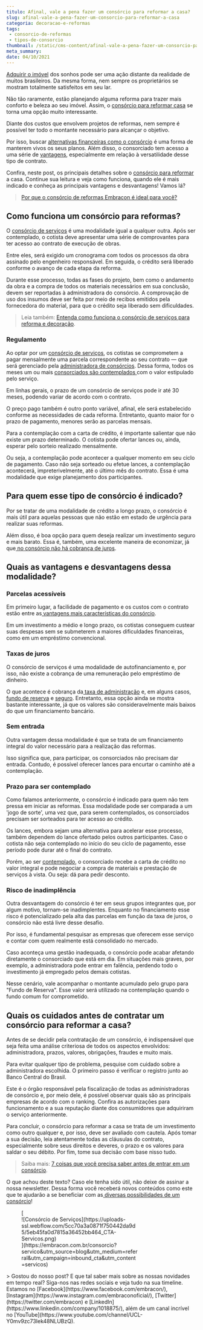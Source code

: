 ```yaml
---
titulo: Afinal, vale a pena fazer um consórcio para reformar a casa?
slug: afinal-vale-a-pena-fazer-um-consorcio-para-reformar-a-casa
categoria: decoracao-e-reformas
tags:
 - consorcio-de-reformas
 - tipos-de-consorcio
thumbnail: /static/cms-content/afinal-vale-a-pena-fazer-um-consorcio-para-reformar-a-casa.jpg
meta_summary: 
date: 04/10/2021
---
```

[Adquirir o imóvel](https://www.embracon.com.br/blog/8-dicas-compra-primeiro-imovel) dos sonhos pode ser uma ação distante da realidade de muitos brasileiros. Da mesma forma, nem sempre os proprietários se mostram totalmente satisfeitos em seu lar.

Não tão raramente, estão planejando alguma reforma para trazer mais conforto e beleza ao seu imóvel. Assim, o [consórcio para reformar casa](https://www.embracon.com.br/consorcio-servicos) se torna uma opção muito interessante.

Diante dos custos que envolvem projetos de reformas, nem sempre é possível ter todo o montante necessário para alcançar o objetivo.

Por isso, buscar [alternativas financeiras como o consórcio](https://www.embracon.com.br/blog/8-motivos-que-comprovam-que-consorcio-e-investimento) é uma forma de manterem vivos os seus planos. Além disso, o consorciado tem acesso a uma série de [vantagens](https://www.embracon.com.br/blog/confira-10-vantagens-indiscutiveis-do-consorcio), especialmente em relação à versatilidade desse tipo de contrato.

Confira, neste post, os principais detalhes sobre o [consórcio para reformar](https://www.embracon.com.br/consorcio-servicos) a casa. Continue sua leitura e veja como funciona, quando ele é mais indicado e conheça as principais vantagens e desvantagens! Vamos lá?

> [Por que o consórcio de reformas Embracon é ideal para você?](https://www.embracon.com.br/blog/consorcio-reforma-embracon-por-que-e-uma-boa-opcao)

Como funciona um consórcio para reformas?
-----------------------------------------

O [consórcio de serviços](https://www.embracon.com.br/blog/consorcio-de-servicos-tudo-o-que-voce-precisa-saber-sobre-o-assunto) é uma modalidade igual a qualquer outra. Após ser contemplado, o cotista deve apresentar uma série de comprovantes para ter acesso ao contrato de execução de obras.

Entre eles, será exigido um cronograma com todos os processos da obra assinado pelo engenheiro responsável. Em seguida, o crédito será liberado conforme o avanço de cada etapa da reforma.

Durante esse processo, todas as fases do projeto, bem como o andamento da obra e a compra de todos os materiais necessários em sua conclusão, devem ser reportadas à administradora do consórcio. A comprovação de uso dos insumos deve ser feita por meio de recibos emitidos pela fornecedora do material, para que o crédito seja liberado sem dificuldades.

> Leia também: [Entenda como funciona o consórcio de serviços para reforma e decoração](https://www.embracon.com.br/blog/consorcio-de-servicos-para-reformas-e-decoracao).

### Regulamento

Ao optar por um [consórcio de serviços](https://www.embracon.com.br/consorcio-servicos), os cotistas se comprometem a pagar mensalmente uma parcela correspondente ao seu contrato — que será gerenciado pela [administradora de consórcios](https://www.embracon.com.br/a-embracon). Dessa forma, todos os meses um ou mais [consorciados são contemplados ](https://www.embracon.com.br/blog/saiba-o-que-fazer-quando-for-contemplado-no-consorcio)com o valor estipulado pelo serviço.

Em linhas gerais, o prazo de um consórcio de serviços pode ir até 30 meses, podendo variar de acordo com o contrato.

O preço pago também é outro ponto variável, afinal, ele será estabelecido conforme as necessidades de cada reforma. Entretanto, quanto maior for o prazo de pagamento, menores serão as parcelas mensais.

Para a contemplação com a carta de crédito, é importante salientar que não existe um prazo determinado. O cotista pode ofertar lances ou, ainda, esperar pelo sorteio realizado mensalmente.

Ou seja, a contemplação pode acontecer a qualquer momento em seu ciclo de pagamento. Caso não seja sorteado ou efetue lances, a contemplação acontecerá, impreterivelmente, até o último mês do contrato. Essa é uma modalidade que exige planejamento dos participantes.

Para quem esse tipo de consórcio é indicado?
--------------------------------------------

Por se tratar de uma modalidade de crédito a longo prazo, o consórcio é mais útil para aquelas pessoas que não estão em estado de urgência para realizar suas reformas.

Além disso, é boa opção para quem deseja realizar um investimento seguro e mais barato. Essa é, também, uma excelente maneira de economizar, já que[ no consórcio não há cobrança de juros](https://www.embracon.com.br/blog/parcela-de-consorcio-tem-juros).

Quais as vantagens e desvantagens dessa modalidade?
---------------------------------------------------

### Parcelas acessíveis

Em primeiro lugar, a facilidade de pagamento e os custos com o contrato estão entre as[ vantagens mais características do consórcio](https://www.embracon.com.br/conhecaoconsorcio/quais-sao-as-vantagens-do-consorcio).

Em um investimento a médio e longo prazo, os cotistas conseguem custear suas despesas sem se submeterem a maiores dificuldades financeiras, como em um empréstimo convencional.

### Taxas de juros

O consórcio de serviços é uma modalidade de autofinanciamento e, por isso, não existe a cobrança de uma remuneração pelo empréstimo de dinheiro.

O que acontece é cobrança da[ taxa de administração](https://www.embracon.com.br/conhecaoconsorcio/o-que-e-taxa-de-administracao) e, em alguns casos, [fundo de reserva](https://www.embracon.com.br/conhecaoconsorcio/o-que-e-fundo-de-reserva) e [seguro](https://www.embracon.com.br/blog/seguro-de-consorcio-quando-vale-a-pena). Entretanto, essa opção ainda se mostra bastante interessante, já que os valores são consideravelmente mais baixos do que um financiamento bancário.

### Sem entrada

Outra vantagem dessa modalidade é que se trata de um financiamento integral do valor necessário para a realização das reformas.

Isso significa que, para participar, os consorciados não precisam dar entrada. Contudo, é possível oferecer lances para encurtar o caminho até a contemplação.

### Prazo para ser contemplado

Como falamos anteriormente, o consórcio é indicado para quem não tem pressa em iniciar as reformas. Essa modalidade pode ser comparada a um 'jogo de sorte', uma vez que, para serem contemplados, os consorciados precisam ser sorteados para ter acesso ao crédito.

Os lances, embora sejam uma alternativa para acelerar esse processo, também dependem do lance ofertado pelos outros participantes. Caso o cotista não seja contemplado no início do seu ciclo de pagamento, esse período pode durar até o final do contrato.

Porém, ao ser [contemplado](https://www.embracon.com.br/blog/saiba-o-que-fazer-quando-for-contemplado-no-consorcio), o consorciado recebe a carta de crédito no valor integral e pode negociar a compra de materiais e prestação de serviços à vista. Ou seja: dá para pedir desconto.

### Risco de inadimplência

Outra desvantagem do consórcio é ter em seus grupos integrantes que, por algum motivo, tornam-se inadimplentes. Enquanto no financiamento esse risco é potencializado pela alta das parcelas em função da taxa de juros, o consórcio não está livre desse desafio.

Por isso, é fundamental pesquisar as empresas que oferecem esse serviço e contar com quem realmente está consolidado no mercado.

Caso aconteça uma gestão inadequada, o consórcio pode acabar afetando diretamente o consorciado que está em dia. Em situações mais graves, por exemplo, a administradora pode entrar em falência, perdendo todo o investimento já empregado pelos demais cotistas.

Nesse cenário, vale acompanhar o montante acumulado pelo grupo para "Fundo de Reserva". Esse valor será utilizado na contemplação quando o fundo comum for comprometido.

Quais os cuidados antes de contratar um consórcio para reformar a casa?
-----------------------------------------------------------------------

Antes de se decidir pela contratação de um consórcio, é indispensável que seja feita uma análise criteriosa de todos os aspectos envolvidos: administradora, prazos, valores, obrigações, fraudes e muito mais.

Para evitar qualquer tipo de problema, pesquise com cuidado sobre a administradora escolhida. O primeiro passo é verificar o registro junto ao Banco Central do Brasil.

Este é o órgão responsável pela fiscalização de todas as administradoras de consórcio e, por meio dele, é possível observar quais são as principais empresas de acordo com o ranking. Confira as autorizações para funcionamento e a sua reputação diante dos consumidores que adquiriram o serviço anteriormente.

Para concluir, o consórcio para reformar a casa se trata de um investimento como outro qualquer e, por isso, deve ser avaliado com cautela. Após tomar a sua decisão, leia atentamente todas as cláusulas do contrato, especialmente sobre seus direitos e deveres, o prazo e os valores para saldar o seu débito. Por fim, tome sua decisão com base nisso tudo.

> Saiba mais: [7 coisas que você precisa saber antes de entrar em um consórcio](https://www.embracon.com.br/blog/7-coisas-que-voce-precisa-saber-antes-de-entrar-em-um-consorcio).

O que achou deste texto? Caso ele tenha sido útil, não deixe de assinar a nossa newsletter. Dessa forma você receberá novos conteúdos como este que te ajudarão a se beneficiar com as[ diversas possibilidades de um consórcio](https://www.youtube.com/watch?v=-FO8uWuI4xY)!

<figure class="w-richtext-figure-type-image w-richtext-align-center" style="max-width:310px">[<div>![Consórcio de Serviços](https://uploads-ssl.webflow.com/5cc70a3a0871f750442da9d5/5eb45fa0d7815a36452bb464_CTA-Servicos.png)</div>](https://embracon.com.br/consorcio?servico&utm_source=blog&utm_medium=referral&utm_campaign=inbound_cta&utm_content=servicos)</figure>> Gostou do nosso post? E que tal saber mais sobre as nossas novidades em tempo real? Siga-nos nas redes sociais e veja tudo na sua timeline. Estamos no [Facebook](https://www.facebook.com/embracon/), [Instagram](https://www.instagram.com/embraconoficial/), [Twitter](https://twitter.com/embracon) e [LinkedIn](https://www.linkedin.com/company/1018875/), além de um canal incrível no [YouTube](https://www.youtube.com/channel/UCL-Y0mv9zc73Iek48NLUBzQ).
